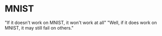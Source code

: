 # MNIST
 "If it doesn't work on MNIST, it won't work at all"
 "Well, if it does work on MNIST, it may still fail on others."
